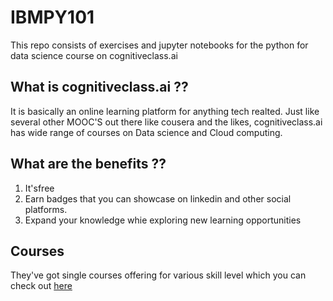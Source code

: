 # IBMPY101

This repo consists of exercises and jupyter notebooks for the python for data science course on cognitiveclass.ai 

## What is cognitiveclass.ai ??

It is basically an online learning platform for anything tech realted. Just like several other MOOC'S out there like cousera and the likes, cognitiveclass.ai has wide range of courses on Data science and Cloud computing. 

## What are the benefits ?? 

1. It'sfree
2. Earn badges that you can showcase on linkedin and other social platforms.
3. Expand your knowledge whie exploring new learning opportunities 

## Courses 

They've got single courses offering for various skill level which you can check out [here](https://cognitiveclass.ai/courses)
